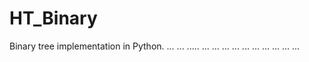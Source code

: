 # HT_Binary
Binary tree implementation in Python.
...
...
.....
...
...
...
...
...
...
...
...
...
...
